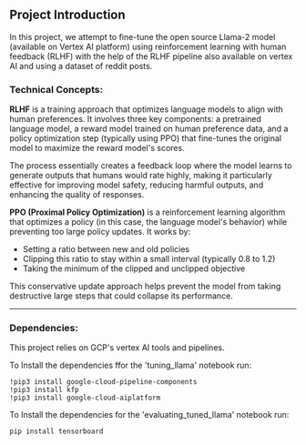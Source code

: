 ## Project Introduction

In this project, we attempt to fine-tune the open source Llama-2 model (available on Vertex AI platform) using reinforcement learning with human feedback (RLHF) with the help of the RLHF pipeline also available on vertex AI and using a dataset of reddit posts.


### Technical Concepts:

**RLHF** is a training approach that optimizes language models to align with human preferences. It involves three key components: a pretrained language model, a reward model trained on human preference data, and a policy optimization step (typically using PPO) that fine-tunes the original model to maximize the reward model's scores. 

The process essentially creates a feedback loop where the model learns to generate outputs that humans would rate highly, making it particularly effective for improving model safety, reducing harmful outputs, and enhancing the quality of responses.

**PPO (Proximal Policy Optimization)** is a reinforcement learning algorithm that optimizes a policy (in this case, the language model's behavior) while preventing too large policy updates. It works by:
- Setting a ratio between new and old policies
- Clipping this ratio to stay within a small interval (typically 0.8 to 1.2)
- Taking the minimum of the clipped and unclipped objective

This conservative update approach helps prevent the model from taking destructive large steps that could collapse its performance.

---

### Dependencies:

This project relies on GCP's vertex AI tools and pipelines.

To Install the dependencies ffor the 'tuning_llama' notebook run:
```
!pip3 install google-cloud-pipeline-components
!pip3 install kfp
!pip3 install google-cloud-aiplatform
```

To Install the dependencies for the 'evaluating_tuned_llama' notebook run:

```
pip install tensorboard
```
